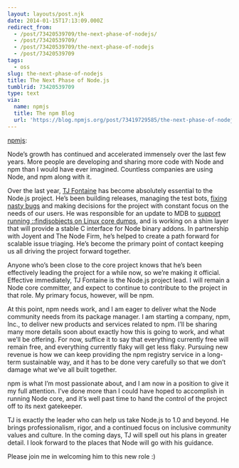 ```yaml
---
layout: layouts/post.njk
date: 2014-01-15T17:13:09.000Z
redirect_from:
  - /post/73420539709/the-next-phase-of-nodejs/
  - /post/73420539709/
  - /post/73420539709/the-next-phase-of-nodejs
  - /post/73420539709
tags:
  - oss
slug: the-next-phase-of-nodejs
title: The Next Phase of Node.js
tumblrid: 73420539709
type: text
via:
  name: npmjs
  title: The npm Blog
  url: 'https://blog.npmjs.org/post/73419729585/the-next-phase-of-nodejs'
---
```

<p><a href="http://blog.npmjs.org/post/73419729585/the-next-phase-of-node-js" class="tumblr_blog">npmjs</a>:</p>

<p>Node’s growth has continued and accelerated immensely over the last few years.  More people are developing and sharing more code with Node and npm than I would have ever imagined.  Countless companies are using Node, and npm along with it.</p>

<p>Over the last year, <a href="https://github.com/tjfontaine">TJ Fontaine</a> has become absolutely essential to the Node.js project.  He’s been building releases, managing the test bots, <a href="http://www.joyent.com/blog/walmart-node-js-memory-leak">fixing nasty bugs</a> and making decisions for the project with constant focus on the needs of our users.  He was responsible for an update to MDB to <a href="http://www.slideshare.net/bcantrill/node-summit2013">support running ::findjsobjects on Linux core dumps</a>, and is working on a shim layer that will provide a stable C interface for Node binary addons.  In partnership with Joyent and The Node Firm, he’s helped to create a path forward for scalable issue triaging.  He’s become the primary point of contact keeping us all driving the project forward together.</p>

<p>Anyone who’s been close to the core project knows that he’s been effectively leading the project for a while now, so we’re making it official.  Effective immediately, TJ Fontaine is the Node.js project lead.  I will remain a Node core committer, and expect to continue to contribute to the project in that role.  My primary focus, however, will be npm.</p>

<p>At this point, npm needs work, and I am eager to deliver what the Node community needs from its package manager.  I am starting a company, npm, Inc., to deliver new products and services related to npm.  I’ll be sharing many more details soon about exactly how this is going to work, and what we’ll be offering.  For now, suffice it to say that everything currently free will remain free, and everything currently flaky will get less flaky.  Pursuing new revenue is how we can keep providing the npm registry service in a long-term sustainable way, and it has to be done very carefully so that we don’t damage what we’ve all built together.</p>

<p>npm is what I’m most passionate about, and I am now in a position to give it my full attention.  I’ve done more than I could have hoped to accomplish in running Node core, and it’s well past time to hand the control of the project off to its next gatekeeper.</p>

<p>TJ is exactly the leader who can help us take Node.js to 1.0 and beyond.  He brings professionalism, rigor, and a continued focus on inclusive community values and culture.  In the coming days, TJ will spell out his plans in greater detail.  I look forward to the places that Node will go with his guidance.</p>

<p>Please join me in welcoming him to this new role :)</p>
